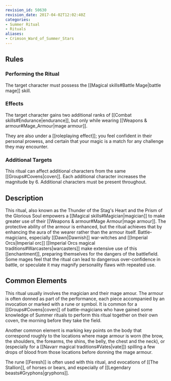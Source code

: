 ```yaml
---
revision_id: 50630
revision_date: 2017-04-02T12:02:40Z
categories:
- Summer Ritual
- Rituals
aliases:
- Crimson_Ward_of_Summer_Stars
---
```


## Rules

### Performing the Ritual
  The target character must possess the [[Magical skills#Battle Mage|battle mage]] skill.



### Effects

The target character gains two additional ranks of [[Combat skills#Endurance|endurance]], but only while wearing [[Weapons & armour#Mage_Armour|mage armour]]. 

They are also under a [[roleplaying effect]]; you feel confident in their personal prowess, and certain that your magic is a match for any challenge they may encounter.



### Additional Targets
This ritual can affect additional characters from the same [[Groups#Covens|coven]]. Each additional character increases the magnitude by 6. Additional characters must be present throughout.

## Description

This ritual, also known as the Thunder of the Stag's Heart and the Prism of the Glorious Soul empowers a [[Magical skills#Magician|magician]] to make greater use of their [[Weapons & armour#Mage Armour|mage armour]]. The protective ability of the armour is enhanced, but the ritual achieves that by enhancing the aura of the wearer rather than the armour itself. Battle-magicians, especially [[Dawn|Dawnish]] war-witches and [[Imperial Orcs|Imperial orc]] [[Imperial Orcs magical traditions#Warcasters|warcasters]] make extensive use of this [[enchantment]], preparing themselves for the dangers of the battlefield.  Some mages feel that the ritual can lead to dangerous over-confidence in battle, or speculate it may magnify personality flaws with repeated use.

## Common Elements
This ritual usually involves the magician and their mage amour. The armour is often donned as part of the performance, each piece accompanied by an invocation or marked with a rune or symbol. It is common for a [[Groups#Covens|coven]] of battle-magicians who have gained some knowledge of Summer rituals to perform this ritual together on their own coven, the morning before they take the field. 

Another common element is marking key points on the body that correspond roughly to the locations where mage armour is worn (the brow, the shoulders, the forearms, the shins, the belly, the chest and the neck), or (especially for a [[Navarr magical traditions#Vates|vate]]) spilling a few drops of blood from those locations before donning the mage armour.

The rune [[Feresh]] is often used with this ritual, and evocations of [[The Stallion]], of horses or bears, and especially of [[Legendary beasts#Gryphons|gryphons]].


